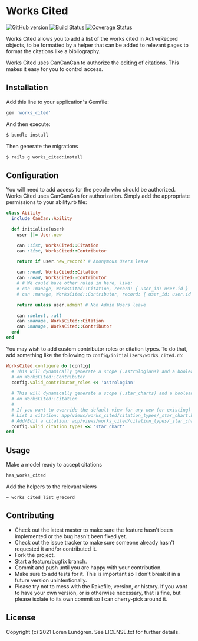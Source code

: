 # Works Cited

[![GitHub version](https://badge.fury.io/gh/gemvein%2Fworks_cited.svg)](http://badge.fury.io/gh/gemvein%2Fworks_cited)
[![Build Status](https://travis-ci.org/gemvein/works_cited.svg)](https://travis-ci.org/gemvein/works_cited)
[![Coverage Status](https://coveralls.io/repos/gemvein/works_cited/badge.png)](https://coveralls.io/r/gemvein/works_cited)

Works Cited allows you to add a list of the works cited in ActiveRecord objects, to be formatted by a helper that can be added to relevant pages to format the citations like a bibliography.

Works Cited uses CanCanCan to authorize the editing of citations. This makes it easy for you to control access.

## Installation
Add this line to your application's Gemfile:

```ruby
gem 'works_cited'
```

And then execute:
```bash
$ bundle install
```

Then generate the migrations
```bash
$ rails g works_cited:install
```

## Configuration

You will need to add access for the people who should be authorized. Works Cited uses CanCanCan for authorization. Simply add the appropriate permissions to your ability.rb file:

```ruby
class Ability
  include CanCan::Ability

  def initialize(user)
    user ||= User.new

    can :list, WorksCited::Citation
    can :list, WorksCited::Contributor

    return if user.new_record? # Anonymous Users leave

    can :read, WorksCited::Citation
    can :read, WorksCited::Contributor
    # # We could have other rules in here, like:
    # can :manage, WorksCited::Citation, record: { user_id: user.id }
    # can :manage, WorksCited::Contributor, record: { user_id: user.id }

    return unless user.admin? # Non Admin Users leave

    can :select, :all
    can :manage, WorksCited::Citation
    can :manage, WorksCited::Contributor
  end
end
```

You may wish to add custom contributor roles or citation types. To do that, add something like the following to `config/initializers/works_cited.rb`:

```ruby
WorksCited.configure do |config|
  # This will dynamically generate a scope (.astrologians) and a boolean check (#astrologian?)
  # on WorksCited::Contributor
  config.valid_contributor_roles << 'astrologian'
  
  # This will dynamically generate a scope (.star_charts) and a boolean check (#star_chart?)
  # on WorksCited::Citation
  # 
  # If you want to override the default view for any new (or existing) types:
  # List a citation: app/views/works_cited/citation_types/_star_chart.html.[haml/erb]
  # Add/Edit a citation: app/views/works_cited/citation_types/_star_chart_form.html.[haml/erb]
  config.valid_citation_types << 'star_chart' 
end
```

## Usage
Make a model ready to accept citations

```ruby
has_works_cited
```

Add the helpers to the relevant views

```haml
= works_cited_list @record
```

## Contributing
* Check out the latest master to make sure the feature hasn't been implemented or the bug hasn't been fixed yet.
* Check out the issue tracker to make sure someone already hasn't requested it and/or contributed it.
* Fork the project.
* Start a feature/bugfix branch.
* Commit and push until you are happy with your contribution.
* Make sure to add tests for it. This is important so I don't break it in a future version unintentionally.
* Please try not to mess with the Rakefile, version, or history. If you want to have your own version, or is otherwise necessary, that is fine, but please isolate to its own commit so I can cherry-pick around it.

## License
Copyright (c) 2021 Loren Lundgren. See LICENSE.txt for further details.